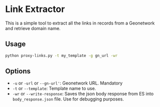 # Link Extractor

This is a simple tool to extract all the links in records from a Geonetwork and retrieve domain name.

## Usage
    
```bash
python proxy-links.py -t my_template -g gn_url -wr
```

## Options

- `-u` or `-url` or `--gn-url'`: Geonetwork URL. Mandatory
- `-t` or `--template`: Template name to use.
- `-wr` or `--write-response`: Saves the json body response from ES into `body_response.json` file. Use for debugging purposes.

